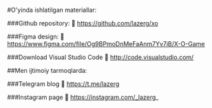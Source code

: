 #O'yinda ishlatilgan materiallar:

###Github repository:
🔧 https://github.com/lazerg/xo

###Figma design:
🔧 https://www.figma.com/file/Og9BPmoDnMeFaAnm7Yv7iB/X-O-Game

###Download Visual Studio Code
🔧 http://code.visualstudio.com/

##Men ijtimoiy tarmoqlarda:

###Telegram blog
🔗 https://t.me/lazerg

###Instagram page
🔗 https://instagram.com/_lazerg_
